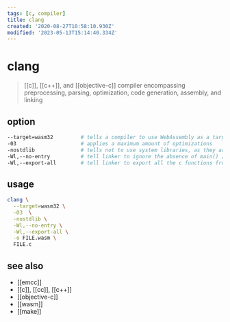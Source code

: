 ```yaml
---
tags: [c, compiler]
title: clang
created: '2020-08-27T10:58:10.930Z'
modified: '2023-05-13T15:14:40.334Z'
---
```


# clang

> [[c]], [[c++]], and [[objective-c]] compiler encompassing preprocessing, parsing, optimization, code generation, assembly, and linking

## option

```sh
--target=wasm32         # tells a compiler to use WebAssembly as a target for compilation.
-03                     # applies a maximum amount of optimizations
-nostdlib               # tells not to use system libraries, as they are useless in the context of a browser.
-Wl,--no-entry          # tell linker to ignore the absence of main() /no entry function
-Wl,--export-all        # tell linker to export all the c functions from the webassembly module 
```

## usage

```sh
clang \
  --target=wasm32 \
  -O3  \
  -nostdlib \
  -Wl,--no-entry \
  -Wl,--export-all \
  -o FILE.wasm \
  FILE.c
```

## see also

- [[emcc]]
- [[c]], [[cc]], [[c++]]
- [[objective-c]]
- [[wasm]]
- [[make]]
